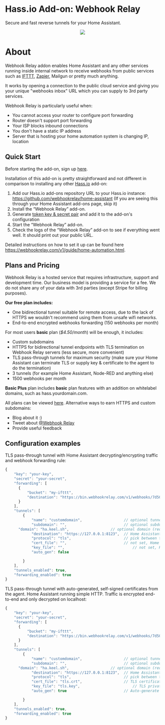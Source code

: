 # Hass.io Add-on: Webhook Relay

Secure and fast reverse tunnels for your Home Assistant.

<p align="center">
    <a href="https://webhookrelay.com/v1/guide/home-automation.html#Home-Assistant" target="_blank"><img src="https://webhookrelay.com/images/hassio-addon.jpeg"></a>
</p>

# About

Webhook Relay addon enables Home Assistant and any other services running inside internal network to receive webhooks from public services such as [IFTTT](https://ifttt.com), [Zapier](https://zapier.com/), Mailgun or pretty much anything.

It works by opening a connection to the public cloud service and giving you your unique "webhooks inbox" URL which you can supply to 3rd party services.

Webhook Relay is particularly useful when:

* You cannot access your router to configure port forwarding
* Router doesn't support port forwarding
* Your ISP blocks inbound connections
* You don't have a static IP address
* Server that is hosting your home automation system is changing IP, location

## Quick Start

Before starting the add-on, sign up [here](https://my.webhookrelay.com).

Installation of this add-on is pretty straightforward and not different in comparison to installing any other [Hass.io](https://hass.io) add-on:

  1. Add our Hass.io add-ons repository URL to your Hass.io instance: https://github.com/webhookrelay/home-assistant (If you are seeing this through your Home Assistant add-ons page, skip it)
  2. Install the “Webhook Relay” add-on.
  3. Generate [token key & secret pair](https://my.webhookrelay.com/tokens) and add it to the add-on's configuration 
  4. Start the “Webhook Relay” add-on.
  5. Check the logs of the “Webhook Relay” add-on to see if everything went well. It should print out your public URL.

Detailed instructions on how to set it up can be found here https://webhookrelay.com/v1/guide/home-automation.html. 

## Plans and Pricing

Webhook Relay is a hosted service that requires infrastructure, support and development time. Our business model is providing a service for a fee. We do not share any of your data with 3rd parties (except Stripe for billing purposes).

**Our free plan includes:**

* One bidirectional tunnel suitable for remote access, due to the lack of HTTPS we wouldn't recommend using them from unsafe wifi networks.
* End-to-end encrypted webhooks forwarding (150 webhooks per month)

For most users **basic** plan (*$4.50/month*) will be enough, it includes:

* Custom subdomains
* HTTPS for bidirectional tunnel endpoints with TLS termination on Webhook Relay servers (less secure, more convenient)
* TLS pass-through tunnels for maximum security (make sure your Home Assistant can terminate TLS or supply key & certificate to the agent to do the termination)
* 3 tunnels (for example Home Assistant, Node-RED and anything else)
* 1500 webhooks per month

**Basic Plus** plan includes **basic** plan features with an addition on whitelabel domains, such as hass.yourdomain.com.

All plans can be viewed [here](https://webhookrelay.com/pricing/). Alternative ways to earn HTTPS and custom subdomains:

* Blog about it :) 
* Tweet about [@Webhook Relay](https://twitter.com/webhookrelay)
* Provide useful feedback


## Configuration examples

TLS pass-through tunnel with Home Assistant decrypting/encrypting traffic and webhook forwarding rule:

```javascript
{
	"key": "your-key",
	"secret": "your-secret",
	"forwarding": [
	  {
		  "bucket": "my-ifttt",
		  "destination": "https://bin.webhookrelay.com/v1/webhooks/7d509cd1-c9aa-48db-ad4d-6a750ee2ggg"
	  }
	],
	"tunnels": [
		{
			"name": "customdomain",                   // optional tunnel name
			"subdomain": "",                          // optional subdomain
      "domain": "ha.keel.sh",                   // optional domain (requires whitelisted domains feature)
			"destination": "https://127.0.0.1:8123",  // Home Assistant address
			"protocol": "tls",                        // pick between tls/http/https 
			"cert_file": "",                          // not set, Home Assistant will terminate TLS
			"key_file": "",			                      // not set, Home Assistant will terminate TLS
			"auto_gen": false

		}
	],
	"tunnels_enabled": true,
	"forwarding_enabled": true
}

```

TLS pass-through tunnel with auto-generated, self-signed certificates from the agent. Home Assistant running simple HTTP. Traffic is encrypted end-to-end and only decrypted on localhost:

```javascript
{
	"key": "your-key",
	"secret": "your-secret",
	"forwarding": [
	  {
		  "bucket": "my-ifttt",
		  "destination": "https://bin.webhookrelay.com/v1/webhooks/7d509cd1-c9aa-48db-ad4d-6a750ee2ggg"
	  }
	],
	"tunnels": [
		{
			"name": "customdomain",                   // optional tunnel name
			"subdomain": "",                          // optional subdomain
      "domain": "ha.keel.sh",                   // optional domain (requires whitelisted domains feature)
			"destination": "https://127.0.0.1:8123",  // Home Assistant address
			"protocol": "tls",                        // pick between tls/http/https 
			"cert_file": "tls.crt",                   // TLS certificate
			"key_file": "tls.key",			              // TLS private key
			"auto_gen": true                          // Auto-generate key & cert if doesn't exist

		}
	],
	"tunnels_enabled": true,
	"forwarding_enabled": true
}

```